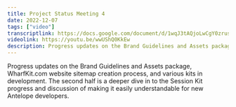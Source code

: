 ```yaml
---
title: Project Status Meeting 4
date: 2022-12-07
tags: ["video"]
transcriptlink: https://docs.google.com/document/d/1wqJ3tAQjoLwCgY0zrusHDh7GoH1PmiUJwxUEnud5mEQ/edit?usp=share_link
videolink: https://youtu.be/wwUShQ0KkEw
description: Progress updates on the Brand Guidelines and Assets package, WharfKit.com website sitemap creation process, and various kits in development. The second half is a deeper dive in to the Session Kit progress and discussion of making it easily understandable for new Antelope developers.
---
```


Progress updates on the Brand Guidelines and Assets package, WharfKit.com website sitemap creation process, and various kits in development. The second half is a deeper dive in to the Session Kit progress and discussion of making it easily understandable for new Antelope developers.
